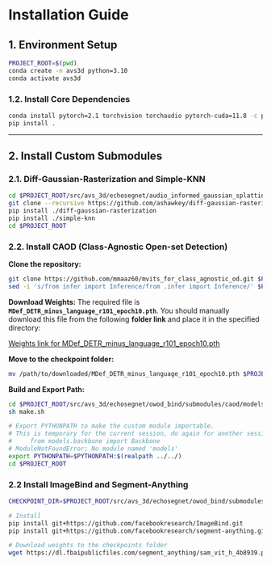 # Installation Guide

## 1. Environment Setup

```bash
PROJECT_ROOT=$(pwd)
conda create -n avs3d python=3.10
conda activate avs3d
```

### 1.2. Install Core Dependencies

```bash
conda install pytorch=2.1 torchvision torchaudio pytorch-cuda=11.8 -c pytorch -c nvidia -y
pip install .
```

***

## 2. Install Custom Submodules

### 2.1. Diff-Gaussian-Rasterization and Simple-KNN

```bash
cd $PROJECT_ROOT/src/avs_3d/echosegnet/audio_informed_gaussian_splatting/submodules
git clone --recursive https://github.com/ashawkey/diff-gaussian-rasterization
pip install ./diff-gaussian-rasterization
pip install ./simple-knn
cd $PROJECT_ROOT
```

### 2.2. Install CAOD (Class-Agnostic Open-set Detection)

**Clone the repository:**
```bash
git clone https://github.com/mmaaz60/mvits_for_class_agnostic_od.git $PROJECT_ROOT/src/avs_3d/echosegnet/owod_bind/submodules/caod
sed -i 's/from infer import Inference/from .infer import Inference/' $PROJECT_ROOT/src/avs_3d/echosegnet/owod_bind/submodules/caod/inference/minus_language.py
```

**Download Weights:**
The required file is **`MDef_DETR_minus_language_r101_epoch10.pth`**.
You should manually download this file from the following **folder link** and place it in the specified directory:

[Weights link for MDef_DETR_minus_language_r101_epoch10.pth](https://mbzuaiac-my.sharepoint.com/personal/muhammad_maaz_mbzuai_ac_ae/_layouts/15/onedrive.aspx?id=%2Fpersonal%2Fmuhammad%5Fmaaz%5Fmbzuai%5Fac%5Fae%2FDocuments%2FMS%5FThesis%2FProgress%2Fowod%2FCVPR2022%5FPretrained%5FModels%2FMAVL&ga=1)

**Move to the checkpoint folder:**
```bash
mv /path/to/downloaded/MDef_DETR_minus_language_r101_epoch10.pth $PROJECT_ROOT/src/avs_3d/echosegnet/owod_bind/submodules/.checkpoints/
```

**Build and Export Path:**
```bash
cd $PROJECT_ROOT/src/avs_3d/echosegnet/owod_bind/submodules/caod/models/ops
sh make.sh

# Export PYTHONPATH to make the custom module importable. 
# This is temporary for the current session, do again for another session, otherwise:
#     from models.backbone import Backbone
# ModuleNotFoundError: No module named 'models'
export PYTHONPATH=$PYTHONPATH:$(realpath ../../)
cd $PROJECT_ROOT
```

### 2.2 Install ImageBind and Segment-Anything

```bash
CHECKPOINT_DIR=$PROJECT_ROOT/src/avs_3d/echosegnet/owod_bind/submodules/.checkpoints

# Install
pip install git+https://github.com/facebookresearch/ImageBind.git
pip install git+https://github.com/facebookresearch/segment-anything.git

# Download weights to the checkpoints folder
wget https://dl.fbaipublicfiles.com/segment_anything/sam_vit_h_4b8939.pth -P $CHECKPOINT_DIR
```
